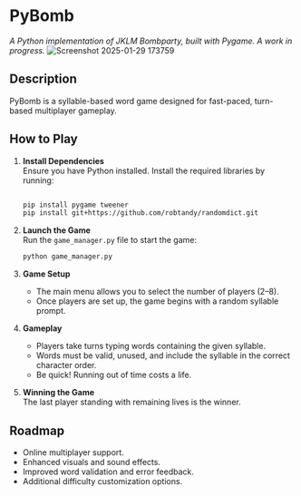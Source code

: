 # PyBomb  
*A Python implementation of JKLM Bombparty, built with Pygame. A work in progress.*
![Screenshot 2025-01-29 173759](https://github.com/user-attachments/assets/f11bd167-24f0-417a-9543-c2b8affbd392)

## Description  
PyBomb is a syllable-based word game designed for fast-paced, turn-based multiplayer gameplay.  

## How to Play  
1. **Install Dependencies**  
   Ensure you have Python installed. Install the required libraries by running:  
   ```bash  ![Uploading arrow.png…]()

   pip install pygame tweener
   pip install git+https://github.com/robtandy/randomdict.git
   ```  

2. **Launch the Game**  
   Run the `game_manager.py` file to start the game:  
   ```bash  
   python game_manager.py  
   ```  

3. **Game Setup**  
   - The main menu allows you to select the number of players (2–8).  
   - Once players are set up, the game begins with a random syllable prompt.  

4. **Gameplay**  
   - Players take turns typing words containing the given syllable.  
   - Words must be valid, unused, and include the syllable in the correct character order.  
   - Be quick! Running out of time costs a life.  

5. **Winning the Game**  
   The last player standing with remaining lives is the winner.  

## Roadmap  
- Online multiplayer support.  
- Enhanced visuals and sound effects.  
- Improved word validation and error feedback.  
- Additional difficulty customization options.  
